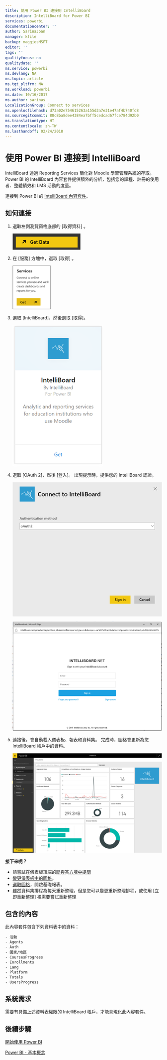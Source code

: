 ```yaml
---
title: 使用 Power BI 連接到 IntelliBoard
description: IntelliBoard for Power BI
services: powerbi
documentationcenter: ''
author: SarinaJoan
manager: kfile
backup: maggiesMSFT
editor: ''
tags: ''
qualityfocus: no
qualitydate: ''
ms.service: powerbi
ms.devlang: NA
ms.topic: article
ms.tgt_pltfrm: NA
ms.workload: powerbi
ms.date: 10/16/2017
ms.author: sarinas
LocalizationGroup: Connect to services
ms.openlocfilehash: d73a02e754615263a155d3a7e31e47af4b740fd8
ms.sourcegitcommit: 88c8ba8dee4384ea7bff5cedcad67fce784d92b0
ms.translationtype: HT
ms.contentlocale: zh-TW
ms.lasthandoff: 02/24/2018
---
```

# <a name="connect-to-intelliboard-with-power-bi"></a>使用 Power BI 連接到 IntelliBoard
IntelliBoard 透過 Reporting Services 簡化對 Moodle 學習管理系統的存取。 Power BI 的 IntelliBoard 內容套件提供額外的分析，包括您的課程、註冊的使用者、整體績效和 LMS 活動的度量。

連接到 Power BI 的 [IntelliBoard 內容套件](https://app.powerbi.com/getdata/services/intelliboard)。

## <a name="how-to-connect"></a>如何連接
1. 選取左側瀏覽窗格底部的 [取得資料]  。  
   
    ![](media/service-connect-to-intelliboard/getdata.png)
2. 在 [服務]  方塊中，選取 [取得] 。  
   
    ![](media/service-connect-to-intelliboard/services.png)
3. 選取 [IntelliBoard]，然後選取 [取得]。  
   
    ![](media/service-connect-to-intelliboard/intelliboard.png)
4. 選取 [OAuth 2]，然後 [登入]。 出現提示時，提供您的 IntelliBoard 認證。
   
    ![](media/service-connect-to-intelliboard/creds.png)
   
    ![](media/service-connect-to-intelliboard/creds2.png)
5. 連接後，會自動載入儀表板、報表和資料集。 完成時，圖格會更新為您 IntelliBoard 帳戶中的資料。
   
    ![](media/service-connect-to-intelliboard/dashboard.png)

**接下來呢？**

* 請嘗試在儀表板頂端的[問與答方塊中提問](power-bi-q-and-a.md)
* [變更儀表板中的圖格](service-dashboard-edit-tile.md)。
* [選取圖格](service-dashboard-tiles.md)，開啟基礎報表。
* 雖然資料集排程為每天重新整理，但是您可以變更重新整理排程，或使用 [立即重新整理] 視需要嘗試重新整理

## <a name="whats-included"></a>包含的內容
此內容套件包含下列資料表中的資料：  

    - 活動  
    - Agents  
    - Auth  
    - 國家/地區  
    - CoursesProgress  
    - Enrollments
    - Lang  
    - Platform  
    - Totals  
    - UsersProgress    

## <a name="system-requirements"></a>系統需求
需要有具備上述資料表權限的 IntelliBoard 帳戶，才能具現化此內容套件。

## <a name="next-steps"></a>後續步驟
[開始使用 Power BI](service-get-started.md)

[Power BI - 基本概念](service-basic-concepts.md)

